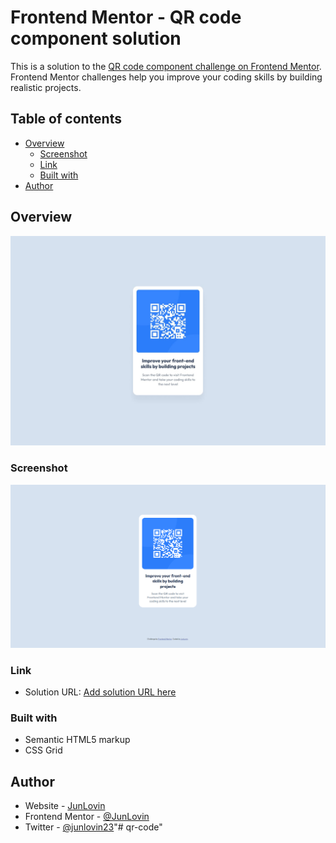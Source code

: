 # Frontend Mentor - QR code component solution

This is a solution to the [QR code component challenge on Frontend Mentor](https://www.frontendmentor.io/challenges/qr-code-component-iux_sIO_H). Frontend Mentor challenges help you improve your coding skills by building realistic projects. 

## Table of contents

- [Overview](#overview)
  - [Screenshot](#screenshot)
  - [Link](#link)
  - [Built with](#built-with)
- [Author](#author)

## Overview

![](/design/desktop-design.jpg)

### Screenshot

![Screenshot](/design/Screenshot.png)

### Link

- Solution URL: [Add solution URL here](https://junlovin.github.io/qr-code)

### Built with

- Semantic HTML5 markup
- CSS Grid

## Author

- Website - [JunLovin](https://junlovin.github.io/Mathias)
- Frontend Mentor - [@JunLovin](https://www.frontendmentor.io/profile/JunLovin)
- Twitter - [@junlovin23](https://www.twitter.com/junlovin23)"# qr-code" 
